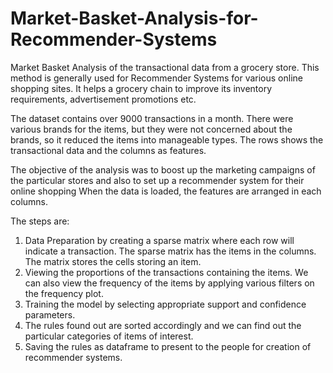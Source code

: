 # Market-Basket-Analysis-for-Recommender-Systems

Market Basket Analysis of the transactional data from a grocery store. 
This method is generally used for Recommender Systems for various online shopping sites.
It helps a grocery chain to improve its inventory requirements, advertisement promotions etc.

The dataset contains over 9000 transactions in a month.
There were various brands for the items, but they were not concerned
about the brands, so it reduced the items into manageable types.
The rows shows the transactional data and the columns as features.

The objective of the analysis was to boost up the marketing campaigns of the particular stores and also to set 
up a recommender system for their online shopping
When the data is loaded, the features are arranged in each columns.

The steps are:

1) Data Preparation by creating a sparse matrix where each row will indicate a transaction.
The sparse matrix has the items in the columns. The matrix stores the cells storing an item.
2) Viewing the proportions of the transactions containing the items. We can also view the frequency of the items by applying 
various filters on the frequency plot.
3) Training the model by selecting appropriate support and confidence parameters.
4) The rules found out are sorted accordingly and we can find out the particular categories of items of interest.
5) Saving the rules as dataframe to present to the people for creation of recommender systems.
